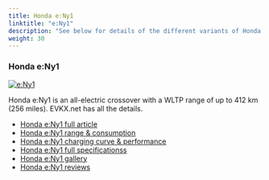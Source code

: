 ```yaml
---
title: Honda e:Ny1
linktitle: "e:Ny1"
description: "See below for details of the different variants of Honda e:Ny1"
weight: 30
---
```

### Honda e:Ny1

<a href="e_ny1/"><img src="https://media.evkx.net/multimedia/models/honda/e_ny1/e_ny1/main_1_st.jpg" class="img-fluid" alt="e:Ny1" ></a>

Honda e:Ny1 is an all-electric crossover with a WLTP range of up to 412 km (256 miles). EVKX.net has all the details. 

- [Honda e:Ny1 full article](e_ny1/)
- [Honda e:Ny1 range & consumption](e_ny1/rangeandconsumption)
- [Honda e:Ny1 charging curve & performance](e_ny1/chargingcurve)
- [Honda e:Ny1 full specificationss](e_ny1/specifications)
- [Honda e:Ny1 gallery](e_ny1/gallery)
- [Honda e:Ny1 reviews](e_ny1/reviews)

